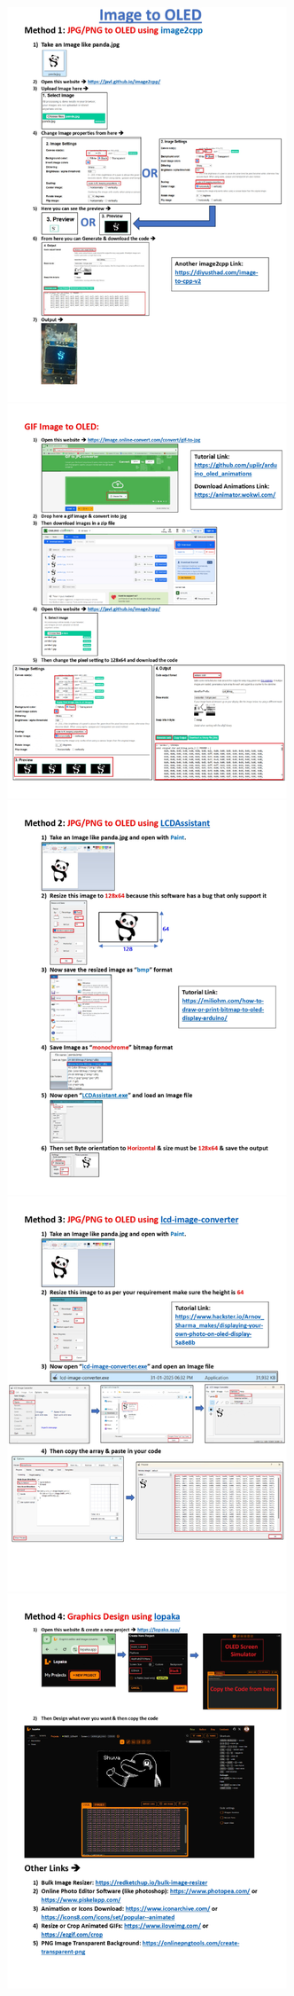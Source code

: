 <img src="./images/Page_1.jpg"/>
<img src="./images/Page_2.jpg"/>
<img src="./images/Page_3.jpg"/>
<img src="./images/Page_4.jpg"/>
<img src="./images/Page_5.jpg"/>
